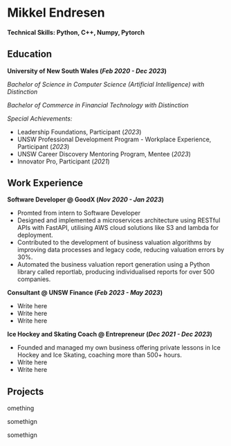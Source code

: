 # Mikkel Endresen

#### Technical Skills: Python, C++, Numpy, Pytorch


## Education
**University of New South Wales  (_Feb 2020 - Dec 2023_)**

  _Bachelor of Science in Computer Science (Artificial Intelligence) with Distinction_
  
  _Bachelor of Commerce in Financial Technology with Distinction_
  
  _Special Achievements:_
  - Leadership Foundations, Participant  (_2023_)
  - UNSW Professional Development Program - Workplace Experience, Participant  (_2023_)
  - UNSW Career Discovery Mentoring Program, Mentee  (_2023_)
  - Innovator Pro, Participant  (_2021_)

## Work Experience

**Software Developer @ GoodX (_Nov 2020 - Jan 2023_)**
- Promted from intern to Software Developer
- Designed and implemented a microservices architecture using RESTful APIs with FastAPI, utilising AWS cloud solutions like S3 and lambda for deployment. 
- Contributed to the development of business valuation algorithms by improving data processes and legacy code, reducing valuation errors by 30%.
- Automated the business valuation report generation using a Python library called reportlab, producing individualised reports for over 500 companies. 

**Consultant @ UNSW Finance (_Feb 2023 - May 2023_)**
- Write here
- Write here
- Write here


**Ice Hockey and Skating Coach @ Entrepreneur (_Dec 2021 - Dec 2023_)**
- Founded and managed my own business offering private lessons in Ice Hockey and Ice Skating, coaching more than 500+ hours.
- Write here
- Write here


## Projects
omething

somethign

somethign
